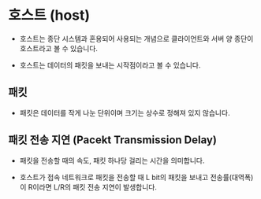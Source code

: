 # 호스트 (host)

- 호스트는 종단 시스템과 혼용되어 사용되는 개념으로 클라이언트와 서버 양 종단이 호스트라고 볼 수 있습니다.

- 호스트는 데이터의 패킷을 보내는 시작점이라고 볼 수 있습니다.

## 패킷

- 패킷은 데이터를 작게 나눈 단위이며 크기는 상수로 정해져 있지 않습니다.

## 패킷 전송 지연 (Pacekt Transmission Delay)

- 패킷을 전송할 때의 속도, 패킷 하나당 걸리는 시간을 의미합니다.

- 호스트가 접속 네트워크로 패킷을 전송할 때 L bit의 패킷을 보내고 전송률(대역폭)이 R이라면 L/R의 패킷 전송 지연이 발생합니다.
